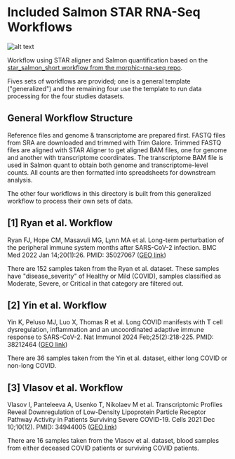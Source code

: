 # Included Salmon STAR RNA-Seq Workflows

![alt text](../../doc/images/salmon_workflow.png)

Workflow using STAR aligner and Salmon quantification based on the [star_salmon_short workflow from the morphic-rna-seq repo](https://github.com/BioDepot/morphic-rna-seq).

Fives sets of workflows are provided; one is a general template ("generalized") and the remaining four use the template to run data processing for the four studies datasets.

## General Workflow Structure

Reference files and genome & transcriptome are prepared first. FASTQ files from SRA are downloaded and trimmed with Trim Galore. Trimmed FASTQ files are aligned with STAR Aligner to get aligned BAM files, one for genome and another with transcriptome coordinates. The transcriptome BAM file is used in Salmon quant to obtain both genome and transcriptome-level counts. All counts are then formatted into spreadsheets for downstream analysis.

The other four workflows in this directory is built from this generalized workflow to process their own sets of data. 

## [1] Ryan et al. Workflow

Ryan FJ, Hope CM, Masavuli MG, Lynn MA et al. Long-term perturbation of the peripheral immune system months after SARS-CoV-2 infection. BMC Med 2022 Jan 14;20(1):26. PMID: 35027067 ([GEO link](https://www.ncbi.nlm.nih.gov/geo/query/acc.cgi?acc=GSE169687))

There are 152 samples taken from the Ryan et al. dataset. These samples have "disease_severity" of Healthy or Mild (COVID), samples classified as Moderate, Severe, or Critical in that category are filtered out.

## [2] Yin et al. Workflow

Yin K, Peluso MJ, Luo X, Thomas R et al. Long COVID manifests with T cell dysregulation, inflammation and an uncoordinated adaptive immune response to SARS-CoV-2. Nat Immunol 2024 Feb;25(2):218-225. PMID: 38212464 ([GEO link](https://www.ncbi.nlm.nih.gov/geo/query/acc.cgi?acc=GSE224615))

There are 36 samples taken from the Yin et al. dataset, either long COVID or non-long COVID.

## [3] Vlasov et al. Workflow

Vlasov I, Panteleeva A, Usenko T, Nikolaev M et al. Transcriptomic Profiles Reveal Downregulation of Low-Density Lipoprotein Particle Receptor Pathway Activity in Patients Surviving Severe COVID-19. Cells 2021 Dec 10;10(12). PMID: 34944005 ([GEO link](https://www.ncbi.nlm.nih.gov/geo/query/acc.cgi?acc=GSE185863))

There are 16 samples taken from the Vlasov et al. dataset, blood samples from either deceased COVID patients or surviving COVID patients.
